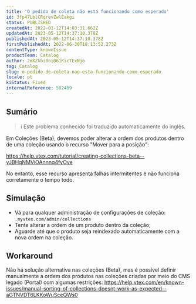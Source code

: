```yaml
---
title: 'O pedido de coleta não está funcionando como esperado'
id: 3fp47LblCRqrevZwlEakgi
status: PUBLISHED
createdAt: 2022-01-12T14:03:31.662Z
updatedAt: 2023-05-12T14:37:10.378Z
publishedAt: 2023-05-12T14:37:10.378Z
firstPublishedAt: 2022-06-30T18:13:52.273Z
contentType: knownIssue
productTeam: Catalog
author: 2mXZkbi0oi061KicTExNjo
tag: Catalog
slug: o-pedido-de-coleta-nao-esta-funcionando-como-esperado
locale: pt
kiStatus: Fixed
internalReference: 502409
---
```


## Sumário

>ℹ️ Este problema conhecido foi traduzido automaticamente do inglês.


Em Coleções (Beta), devemos poder alterar a ordem dos produtos dentro de uma coleção usando o recurso "Mover para a posição":

https://help.vtex.com/tutorial/creating-collections-beta--yJBHqNMViOAnnnq4fyOye

No entanto, esse recurso apresenta falhas intermitentes e não funciona corretamente o tempo todo.

## Simulação


- Vá para qualquer administração de configurações de coleção: `.myvtex.com/admin/collections`
- Tente alterar a ordem de um produto dentro da coleção;
- Aguarde até que o produto seja reindexado automaticamente com a nova ordem na coleção.




## Workaround


Não há solução alternativa nas coleções (Beta), mas é possível definir manualmente a ordem dos produtos nas coleções criadas por meio do CMS legado (Portal) com algumas restrições:
https://help.vtex.com/en/known-issues/manual-sorting-of-collections-doesnt-work-as-expected--aGTNVDT6LKKoWuSceQWs0





